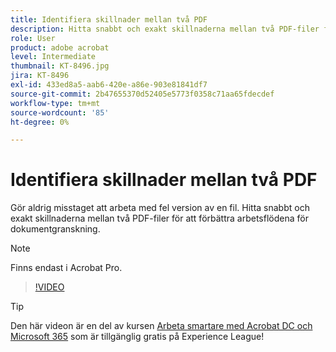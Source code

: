 ```yaml
---
title: Identifiera skillnader mellan två PDF
description: Hitta snabbt och exakt skillnaderna mellan två PDF-filer för att förbättra arbetsflödena för dokumentgranskning
role: User
product: adobe acrobat
level: Intermediate
thumbnail: KT-8496.jpg
jira: KT-8496
exl-id: 433ed8a5-aab6-420e-a86e-903e81841df7
source-git-commit: 2b47655370d52405e5773f0358c71aa65fdecdef
workflow-type: tm+mt
source-wordcount: '85'
ht-degree: 0%

---
```


# Identifiera skillnader mellan två PDF

Gör aldrig misstaget att arbeta med fel version av en fil. Hitta snabbt och exakt skillnaderna mellan två PDF-filer för att förbättra arbetsflödena för dokumentgranskning.

>[!NOTE]
>
>Finns endast i Acrobat Pro.

>[!VIDEO](https://video.tv.adobe.com/v/337211?quality=12&learn=on&hidetitle=true)

>[!TIP]
>
>Den här videon är en del av kursen [Arbeta smartare med Acrobat DC och Microsoft 365](https://experienceleague.adobe.com/?recommended=Acrobat-U-1-2021.microsoft365) som är tillgänglig gratis på Experience League!
